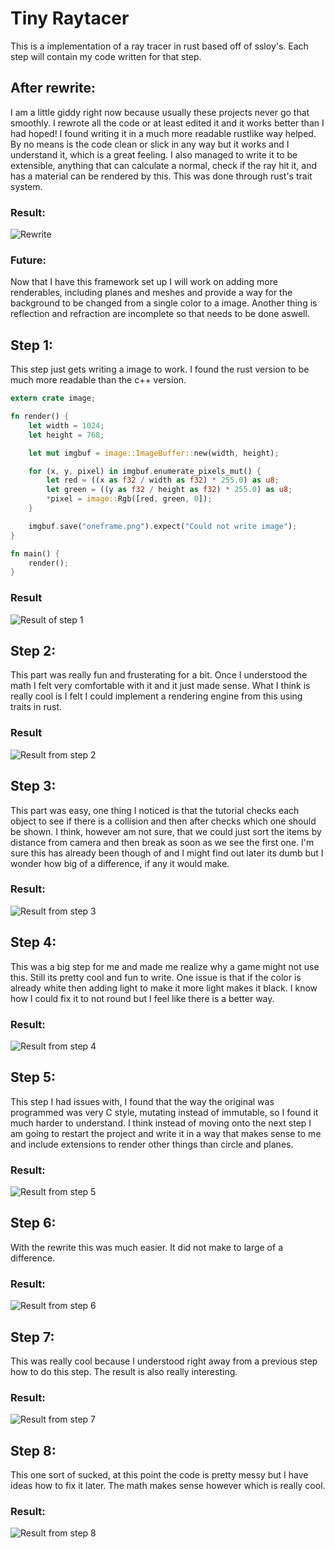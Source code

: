 # Tiny Raytacer
This is a implementation of a ray tracer in rust based off of ssloy's.
Each step will contain my code written for that step.

## After rewrite:

I am a little giddy right now because usually these projects never go that 
smoothly. I rewrote all the code or at least edited it and it works better than
I had hoped! I found writing it in a much more readable rustlike way helped. By 
no means is the code clean or slick in any way but it works and I understand it, 
which is a great feeling. I also managed to write it to be extensible, anything
that can calculate a normal, check if the ray hit it, and has a material can be 
rendered by this. This was done through rust's trait system.

### Result:
![Rewrite](rewrite.png)

### Future:

Now that I have this framework set up I will work on adding more renderables,
including planes and meshes and provide a way for the background to be changed
from a single color to a image. Another thing is reflection and refraction are 
incomplete so that needs to be done aswell.

## Step 1:

This step just gets writing a image to work. I found the rust version to be much
more readable than the c++ version.

```rust
extern crate image;

fn render() {
    let width = 1024;
    let height = 768;

    let mut imgbuf = image::ImageBuffer::new(width, height);

    for (x, y, pixel) in imgbuf.enumerate_pixels_mut() {
        let red = ((x as f32 / width as f32) * 255.0) as u8;
        let green = ((y as f32 / height as f32) * 255.0) as u8;
        *pixel = image::Rgb([red, green, 0]);
    }

    imgbuf.save("oneframe.png").expect("Could not write image");
}

fn main() {
    render();
}
```

### Result
![Result of step 1](step1.png)

## Step 2:

This part was really fun and frusterating for a bit. Once I understood the math
I felt very comfortable with it and it just made sense. What I think is really 
cool is I felt I could implement a rendering engine from this using traits in 
rust.

### Result
![Result from step 2](step2.png)

## Step 3:

This part was easy, one thing I noticed is that the tutorial checks each object 
to see if there is a collision and then after checks which one should be shown.
I think, however am not sure, that we could just sort the items by distance from
camera and then break as soon as we see the first one. I'm sure this has already
been though of and I might find out later its dumb but I wonder how big of a 
difference, if any it would make.

### Result:
![Result from step 3](step3.png)

## Step 4:

This was a big step for me and made me realize why a game might not use this.
Still its pretty cool and fun to write. One issue is that if the color is 
already white then adding light to make it more light makes it black. I know 
how I could fix it to not round but I feel like there is a better way.

### Result:
![Result from step 4](step4.png)

## Step 5:

This step I had issues with, I found that the way the original was programmed 
was very C style, mutating instead of immutable, so I found it much harder to 
understand. I think instead of moving onto the next step I am going to restart
the project and write it in a way that makes sense to me and include 
extensions to render other things than circle and planes.

### Result:
![Result from step 5](step5.png)

## Step 6:

With the rewrite this was much easier. It did not make to large of a difference.

### Result:
![Result from step 6](step6.png)

## Step 7:

This was really cool because I understood right away from a previous step how to
do this step. The result is also really interesting.

### Result:
![Result from step 7](step7.png)

## Step 8:

This one sort of sucked, at this point the code is pretty messy but I have ideas
how to fix it later. The math makes sense however which is really cool.

### Result:
![Result from step 8](step8.png)